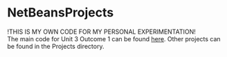# NetBeansProjects

!THIS IS MY OWN CODE FOR MY PERSONAL EXPERIMENTATION!  
The main code for Unit 3 Outcome 1 can be found [here](/Unit_3-Outcome_1-Python/main.py). Other projects can be found in the Projects directory.
